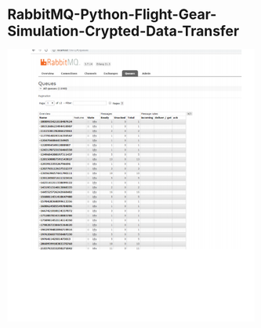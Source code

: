 # RabbitMQ-Python-Flight-Gear-Simulation-Crypted-Data-Transfer
![Test Image 1](https://github.com/berkaybolac/RabbitMQ-Python-Flight-Gear-Simulation-Crypted-Data-Transfer/blob/master/hash.png)
